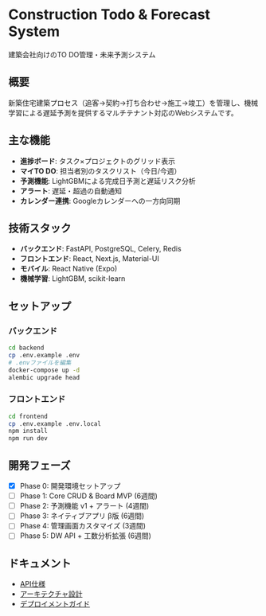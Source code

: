 # Construction Todo & Forecast System

建築会社向けのTO DO管理・未来予測システム

## 概要

新築住宅建築プロセス（追客→契約→打ち合わせ→施工→竣工）を管理し、機械学習による遅延予測を提供するマルチテナント対応のWebシステムです。

## 主な機能

- **進捗ボード**: タスク×プロジェクトのグリッド表示
- **マイTO DO**: 担当者別のタスクリスト（今日/今週）
- **予測機能**: LightGBMによる完成日予測と遅延リスク分析
- **アラート**: 遅延・超過の自動通知
- **カレンダー連携**: Googleカレンダーへの一方向同期

## 技術スタック

- **バックエンド**: FastAPI, PostgreSQL, Celery, Redis
- **フロントエンド**: React, Next.js, Material-UI
- **モバイル**: React Native (Expo)
- **機械学習**: LightGBM, scikit-learn

## セットアップ

### バックエンド

```bash
cd backend
cp .env.example .env
# .envファイルを編集
docker-compose up -d
alembic upgrade head
```

### フロントエンド

```bash
cd frontend
cp .env.example .env.local
npm install
npm run dev
```

## 開発フェーズ

- [x] Phase 0: 開発環境セットアップ
- [ ] Phase 1: Core CRUD & Board MVP (6週間)
- [ ] Phase 2: 予測機能 v1 + アラート (4週間)
- [ ] Phase 3: ネイティブアプリ β版 (6週間)
- [ ] Phase 4: 管理画面カスタマイズ (3週間)
- [ ] Phase 5: DW API + 工数分析拡張 (6週間)

## ドキュメント

- [API仕様](http://localhost:8000/docs)
- [アーキテクチャ設計](docs/architecture.md)
- [デプロイメントガイド](docs/deployment.md)